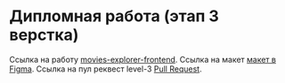 # Дипломная работа (этап 3 верстка)

Ссылка на работу [movies-explorer-frontend](https://github.com/AndreiZhura/movies-explorer-frontend).
Ссылка на макет [макет в Figma](https://www.figma.com/file/F6RSCVKA33qrybQJKGATG3/Diploma-(Copy)?node-id=932%3A2618&t=I3qAR2l8Xw4JJM3W-0).
Cсылка на пул реквест level-3  [Pull Request](https://github.com/AndreiZhura/movies-explorer-frontend).

